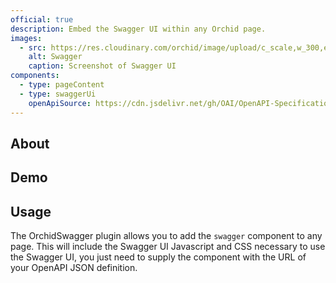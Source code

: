 ```yaml
---
official: true
description: Embed the Swagger UI within any Orchid page.
images:
  - src: https://res.cloudinary.com/orchid/image/upload/c_scale,w_300,e_blur:150/v1524973700/plugins/swagger.jpg
    alt: Swagger
    caption: Screenshot of Swagger UI
components:
  - type: pageContent
  - type: swaggerUi
    openApiSource: https://cdn.jsdelivr.net/gh/OAI/OpenAPI-Specification@4d5a749c/examples/v2.0/json/petstore.json
---
```


## About

## Demo

## Usage

The OrchidSwagger plugin allows you to add the `swagger` component to any page. This will include the Swagger UI 
Javascript and CSS necessary to use the Swagger UI, you just need to supply the component with the URL of your OpenAPI
JSON definition.